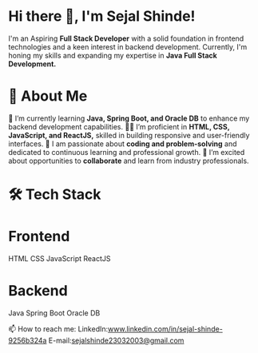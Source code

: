 # Hi there 👋, I'm Sejal Shinde!
I'm an Aspiring **Full Stack Developer** with a solid foundation in frontend technologies and a keen interest in backend development. Currently, I'm honing my skills and expanding my expertise in **Java Full Stack Development.**

# 🚀 About Me
🌱 I’m currently learning **Java, Spring Boot, and Oracle DB** to enhance my backend development capabilities.
👩‍💻 I’m proficient in **HTML, CSS, JavaScript, and ReactJS,** skilled in building responsive and user-friendly interfaces.
💬 I am passionate about **coding and problem-solving** and dedicated to continuous learning and professional growth.
🤝 I’m excited about opportunities to **collaborate** and learn from industry professionals.

# 🛠️ Tech Stack

# Frontend
HTML CSS JavaScript ReactJS

# Backend
Java Spring Boot Oracle DB

📫 How to reach me: 
LinkedIn:www.linkedin.com/in/sejal-shinde-9256b324a
E-mail:sejalshinde23032003@gmail.com
